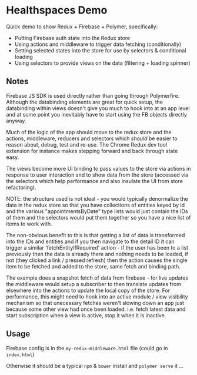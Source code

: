 # Healthspaces Demo

Quick demo to show Redux + Firebase + Polymer, specifically:

* Putting Firebase auth state into the Redux store
* Using actions and middleware to trigger data fetching (conditionally)
* Setting selected states into the store for use by selectors & conditional loading
* Using selectors to provide views on the data (filtering + loading spinner)

## Notes

Firebase JS SDK is used directly rather than going through Polymerfire.
Although the databinding elements are great for quick setup, the databinding within
views  doesn't give you much to hook into at an app level and at some point you 
inevitably have to start using the FB objects directly anyway.

Much of the logic of the app should move to the redux store and the actions,
middleware, reducers and selectors which *should* be easier to reason about, debug,
test and re-use. The Chrome Redux dev tool extension for instance makes stepping 
forward and back through state easy.

The views become more UI binding to pass values to the store via actions in
response to user interaction and to show data from the store (accessed via the
selectors which help performance and also insulate the UI from store refactoring).

NOTE: the structure used is not ideal - you would typically denormalize the data
in the redux store so that you have collections of entities keyed by id and the
various "appointmentsByDate" type lists would just contain the IDs of them and the
selectors would put them together so you have a nice list of items to work with.

The non-obvious benefit to this is that getting a list of data is transformed
into the IDs and entities and if you then navigate to the detail ID it can trigger
a similar 'fetchEntityIfRequired' action - if the user has been to a list previously
then the data is already there and nothing needs to be loaded, if not (they clicked
a link / pressed refresh) then the action causes the single item to be fetched and
added to the store, same fetch and binding path.

The example does a snapshot fetch of data from firebase - for live updates the
middleware would setup a subscriber to then translate updates from elsewhere into
the actions to update the local copy of the store. For performance, this might need
to hook into an active module / view visibility mechanism so that unecessary fetches
weren't slowing down an app just because some other view had once been loaded. i.e.
fetch latest data and start subscription when a view is active, stop it when it is
inactive.

## Usage

Firebase config is in the `my-redux-middleware.html` file (could go in `index.html`)

Otherwise it should be a typical `npm` & `bower` install and `polymer serve` it ...